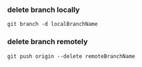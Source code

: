 ### delete branch locally
```
git branch -d localBranchName
```

### delete branch remotely
```
git push origin --delete remoteBranchName
```
